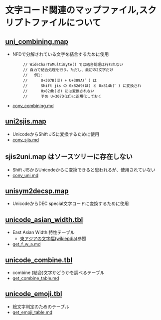 ﻿# 文字コード関連のマップファイル,スクリプトファイルについて

## [uni_combining.map](../uni_combining.map)

- NFDで分解されている文字を結合するために使用
```
		// WideCharToMultiByte() では結合処理は行われない
		// 自力で結合処理を行う。ただし、最初の2文字だけ
		//	 例1:
		//		U+307B(ほ) + U+309A(゜) は
		//		Shift jis の 0x82d9(ほ) と 0x814b(゜) に変換され
		//		0x82db(ぽ) には変換されない
		//		予め U+307D(ぽ)に正規化しておく
```
- [conv_combining.md](conv_combining.md)

## [uni2sjis.map](../uni2sjis.map)

- UnicodeからShift JISに変換するために使用
- [conv_sjis.md](conv_sjis.md)

## sjis2uni.map はソースツリーに存在しない

- Shift JISからUnicodeからに変換できると思われるが、使用されていない
- [conv_uni.md](conv_uni.md)

## [unisym2decsp.map](../unisym2decsp.map)

- UnicodeからDEC special文字コードに変換するために使用

## [unicode_asian_width.tbl](../unicode_asian_width.tbl)

- East Asian Width 特性テーブル
  - [東アジアの文字幅(wikiepdia)](https://ja.wikipedia.org/wiki/%E6%9D%B1%E3%82%A2%E3%82%B8%E3%82%A2%E3%81%AE%E6%96%87%E5%AD%97%E5%B9%85)参照
- [get_f_w_a.md](get_f_w_a.md)

## [unicode_combine.tbl](../unicode_combine.tbl)

- combine (結合)文字かどうかを調べるテーブル
- [get_combine_table.md](get_combine_table.md)

## [unicode_emoji.tbl](../unicode_emoji.tbl)

- 絵文字判定のためのテーブル
- [get_emoji_table.md](get_emoji_table.md)
